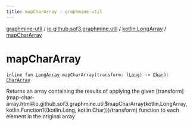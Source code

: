 ```yaml
---
title: mapCharArray - graphmine-util
---
```


[graphmine-util](../../index.html) / [io.github.sof3.graphmine.util](../index.html) / [kotlin.LongArray](index.html) / [mapCharArray](./map-char-array.html)

# mapCharArray

`inline fun `[`LongArray`](https://kotlinlang.org/api/latest/jvm/stdlib/kotlin/-long-array/index.html)`.mapCharArray(transform: (`[`Long`](https://kotlinlang.org/api/latest/jvm/stdlib/kotlin/-long/index.html)`) -> `[`Char`](https://kotlinlang.org/api/latest/jvm/stdlib/kotlin/-char/index.html)`): `[`CharArray`](https://kotlinlang.org/api/latest/jvm/stdlib/kotlin/-char-array/index.html)

Returns an array containing the results of applying the given [transform](map-char-array.html#io.github.sof3.graphmine.util$mapCharArray(kotlin.LongArray, kotlin.Function1((kotlin.Long, kotlin.Char)))/transform) function to each element in the
original array

